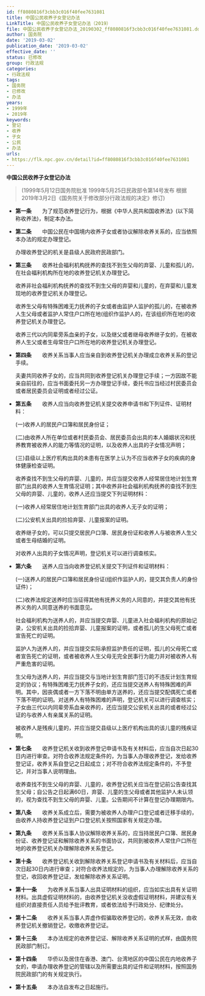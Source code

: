```yaml
---
id: ff8080816f3cbb3c016f40fee7631081
title: 中国公民收养子女登记办法
LinkTitle: 中国公民收养子女登记办法（2019）
file: 中国公民收养子女登记办法_20190302_ff8080816f3cbb3c016f40fee7631081.docx
author: 国务院
date: '2019-03-02'
publication_date: '2019-03-02'
effective_date: ''
status: 已修改
group: 行政法规
categories:
- 行政法规
tags:
- 国务院
- 已修改
- 办法
years:
- 1999年
- 2019年
keywords:
- 登记
- 收养
- 子女
- 公民
- 办法
urls:
- https://flk.npc.gov.cn/detail?id=ff8080816f3cbb3c016f40fee7631081
---
```


**中国公民收养子女登记办法**

> (1999年5月12日国务院批准 1999年5月25日民政部令第14号发布 根据2019年3月2日《国务院关于修改部分行政法规的决定》修订)

- **第一条**　　为了规范收养登记行为，根据《中华人民共和国收养法》(以下简称收养法)，制定本办法。

- **第二条**　　中国公民在中国境内收养子女或者协议解除收养关系的，应当依照本办法的规定办理登记。

  办理收养登记的机关是县级人民政府民政部门。

- **第三条**　　收养社会福利机构抚养的查找不到生父母的弃婴、儿童和孤儿的，在社会福利机构所在地的收养登记机关办理登记。

  收养非社会福利机构抚养的查找不到生父母的弃婴和儿童的，在弃婴和儿童发现地的收养登记机关办理登记。

  收养生父母有特殊困难无力抚养的子女或者由监护人监护的孤儿的，在被收养人生父母或者监护人常住户口所在地(组织作监护人的，在该组织所在地)的收养登记机关办理登记。

  收养三代以内同辈旁系血亲的子女，以及继父或者继母收养继子女的，在被收养人生父或者生母常住户口所在地的收养登记机关办理登记。

- **第四条**　　收养关系当事人应当亲自到收养登记机关办理成立收养关系的登记手续。

  夫妻共同收养子女的，应当共同到收养登记机关办理登记手续；一方因故不能亲自前往的，应当书面委托另一方办理登记手续，委托书应当经过村民委员会或者居民委员会证明或者经过公证。

- **第五条**　　收养人应当向收养登记机关提交收养申请书和下列证件、证明材料：

  (一)收养人的居民户口簿和居民身份证；

  (二)由收养人所在单位或者村民委员会、居民委员会出具的本人婚姻状况和抚养教育被收养人的能力等情况的证明，以及收养人出具的子女情况声明；

  (三)县级以上医疗机构出具的未患有在医学上认为不应当收养子女的疾病的身体健康检查证明。

  收养查找不到生父母的弃婴、儿童的，并应当提交收养人经常居住地计划生育部门出具的收养人生育情况证明；其中收养非社会福利机构抚养的查找不到生父母的弃婴、儿童的，收养人还应当提交下列证明材料：

  (一)收养人经常居住地计划生育部门出具的收养人无子女的证明；

  (二)公安机关出具的捡拾弃婴、儿童报案的证明。

  收养继子女的，可以只提交居民户口簿、居民身份证和收养人与被收养人生父或者生母结婚的证明。

  对收养人出具的子女情况声明，登记机关可以进行调查核实。

- **第六条**　　送养人应当向收养登记机关提交下列证件和证明材料：

  (一)送养人的居民户口簿和居民身份证(组织作监护人的，提交其负责人的身份证件)；

  (二)收养法规定送养时应当征得其他有抚养义务的人同意的，并提交其他有抚养义务的人同意送养的书面意见。

  社会福利机构为送养人的，并应当提交弃婴、儿童进入社会福利机构的原始记录，公安机关出具的捡拾弃婴、儿童报案的证明，或者孤儿的生父母死亡或者宣告死亡的证明。

  监护人为送养人的，并应当提交实际承担监护责任的证明，孤儿的父母死亡或者宣告死亡的证明，或者被收养人生父母无完全民事行为能力并对被收养人有严重危害的证明。

  生父母为送养人的，并应当提交与当地计划生育部门签订的不违反计划生育规定的协议；有特殊困难无力抚养子女的，还应当提交送养人有特殊困难的声明。其中，因丧偶或者一方下落不明由单方送养的，还应当提交配偶死亡或者下落不明的证明。对送养人有特殊困难的声明，登记机关可以进行调查核实；子女由三代以内同辈旁系血亲收养的，还应当提交公安机关出具的或者经过公证的与收养人有亲属关系的证明。

  被收养人是残疾儿童的，并应当提交县级以上医疗机构出具的该儿童的残疾证明。

- **第七条**　　收养登记机关收到收养登记申请书及有关材料后，应当自次日起30日内进行审查。对符合收养法规定条件的，为当事人办理收养登记，发给收养登记证，收养关系自登记之日起成立；对不符合收养法规定条件的，不予登记，并对当事人说明理由。

  收养查找不到生父母的弃婴、儿童的，收养登记机关应当在登记前公告查找其生父母；自公告之日起满60日，弃婴、儿童的生父母或者其他监护人未认领的，视为查找不到生父母的弃婴、儿童。公告期间不计算在登记办理期限内。

- **第八条**　　收养关系成立后，需要为被收养人办理户口登记或者迁移手续的，由收养人持收养登记证到户口登记机关按照国家有关规定办理。

- **第九条**　　收养关系当事人协议解除收养关系的，应当持居民户口簿、居民身份证、收养登记证和解除收养关系的书面协议，共同到被收养人常住户口所在地的收养登记机关办理解除收养关系登记。

- **第十条**　　收养登记机关收到解除收养关系登记申请书及有关材料后，应当自次日起30日内进行审查；对符合收养法规定的，为当事人办理解除收养关系的登记，收回收养登记证，发给解除收养关系证明。

- **第十一条**　　为收养关系当事人出具证明材料的组织，应当如实出具有关证明材料。出具虚假证明材料的，由收养登记机关没收虚假证明材料，并建议有关组织对直接责任人员给予批评教育，或者依法给予行政处分、纪律处分。

- **第十二条**　　收养关系当事人弄虚作假骗取收养登记的，收养关系无效，由收养登记机关撤销登记，收缴收养登记证。

- **第十三条**　　本办法规定的收养登记证、解除收养关系证明的式样，由国务院民政部门制订。

- **第十四条**　　华侨以及居住在香港、澳门、台湾地区的中国公民在内地收养子女的，申请办理收养登记的管辖以及所需要出具的证件和证明材料，按照国务院民政部门的有关规定执行。

- **第十五条**　　本办法自发布之日起施行。
